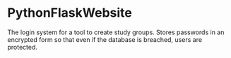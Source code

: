 # PythonFlaskWebsite
The login system for a tool to create study groups. Stores passwords in an encrypted form so that even if the database is breached, users are protected.
